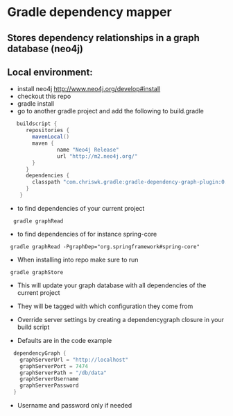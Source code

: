 Gradle dependency mapper
========================
Stores dependency relationships in a graph database (neo4j)
-----------------------------------------------------------

Local environment:
-----------------
* install neo4j http://www.neo4j.org/develop#install
* checkout this repo
* gradle install
* go to another gradle project and add the following to build.gradle
```groovy
   buildscript {
      repositories {
        mavenLocal()
        maven {
                name "Neo4j Release"
                url "http://m2.neo4j.org/"
        }
      }
      dependencies {
        classpath "com.chriswk.gradle:gradle-dependency-graph-plugin:0.1"
      }
    }
```
* to find dependencies of your current project
```shell
  gradle graphRead
```
* to find dependencies of for instance spring-core
```shell
 gradle graphRead -PgraphDep="org.springframework#spring-core"
```
* When installing into repo make sure to run
```shell
 gradle graphStore
``` 
* This will update your graph database with all dependencies of the current project
* They will be tagged with which configuration they come from

* Override server settings by creating a dependencygraph closure in your build script
* Defaults are in the code example
``` groovy
  dependencyGraph {
    graphServerUrl = "http://localhost"
    graphServerPort = 7474
    graphServerPath = "/db/data"
    graphServerUsername
    graphServerPassword
  }
```

* Username and password only if needed 